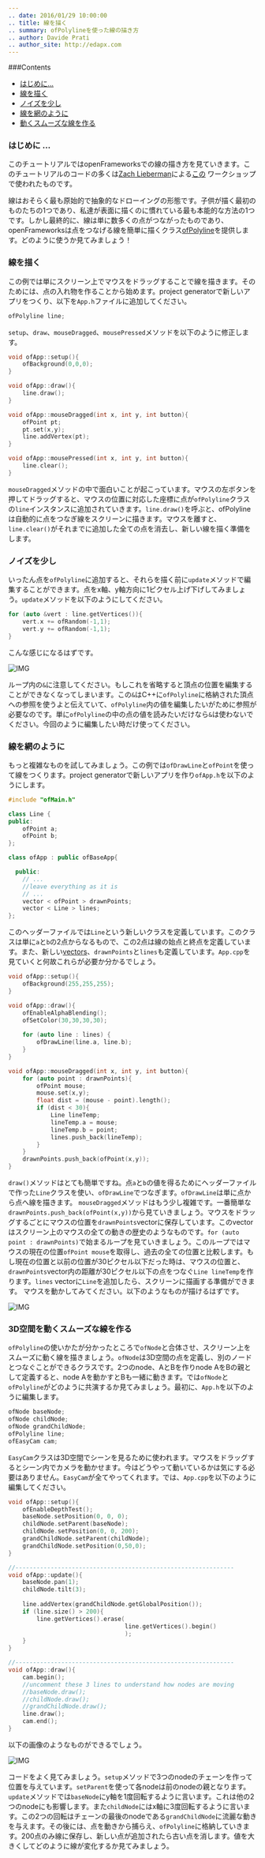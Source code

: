 ```yaml
---
.. date: 2016/01/29 10:00:00
.. title: 線を描く 
.. summary: ofPolylineを使った線の描き方
.. author: Davide Prati
.. author_site: http://edapx.com
---
```


###Contents

* [はじめに...](#introducing)
* [線を描く](#first)
* [ノイズを少し](#noise)
* [線を網のように](#web)
* [動くスムーズな線を作る](#ofNode)

<a name="introducing"></a>
### はじめに ...

このチュートリアルではopenFrameworksでの線の描き方を見ていきます。このチュートリアルのコードの多くは[Zach Lieberman](http://thesystemis.com/)による[この](https://github.com/ofZach/VAW_workshop/tree/master/drawingWorkshop) ワークショップで使われたものです。

線はおそらく最も原始的で抽象的なドローイングの形態です。子供が描く最初のものたちの1つであり、私達が表面に描くのに慣れている最も本能的な方法の1つです。しかし最終的に、線は単に数多くの点がつながったものであり、openFrameworksは点をつなげる線を簡単に描くクラス[ofPolyline](/documentation/graphics/ofPolyline/)を提供します。どのように使うか見てみましょう！

<a name="first"></a>
### 線を描く

この例では単にスクリーン上でマウスをドラッグすることで線を描きます。そのためには、点の入れ物を作ることから始めます。project generatorで新しいアプリをつくり、以下を`App.h`ファイルに追加してください。

```cpp
ofPolyline line;
```

`setup`、`draw`、`mouseDragged`、`mousePressed`メソッドを以下のように修正します。

```cpp
void ofApp::setup(){
    ofBackground(0,0,0);
}

void ofApp::draw(){
    line.draw();
}

void ofApp::mouseDragged(int x, int y, int button){
    ofPoint pt;
    pt.set(x,y);
    line.addVertex(pt);
}

void ofApp::mousePressed(int x, int y, int button){
    line.clear();
}
```

`mouseDragged`メソッドの中で面白いことが起こっています。マウスの左ボタンを押してドラッグすると、マウスの位置に対応した座標に点が`ofPolyline`クラスの`line`インスタンスに追加されていきます。`line.draw()`を呼ぶと、ofPolylineは自動的に点をつなぎ線をスクリーンに描きます。マウスを離すと、`line.clear()`がそれまでに追加した全ての点を消去し、新しい線を描く準備をします。

<a name="noise"></a>
### ノイズを少し 

いったん点を`ofPolyline`に追加すると、それらを描く前に`update`メソッドで編集することができます。点をx軸、y軸方向に1ピクセル上げ下げしてみましょう。`update`メソッドを以下のようにしてください。

```cpp
for (auto &vert : line.getVertices()){
    vert.x += ofRandom(-1,1);
    vert.y += ofRandom(-1,1);
}
```
こんな感じになるはずです。

![IMG](line-noise.gif)

ループ内の`&`に注意してください。もしこれを省略すると頂点の位置を編集することができなくなってしまいます。この`&`はC++に`ofPolyline`に格納された頂点への参照を使うよと伝えていて、`ofPolyline`内の値を編集したいがために参照が必要なのです。単に`ofPolyline`の中の点の値を読みたいだけなら`&`は使わないでください。今回のように編集したい時だけ使ってください。

<a name="web"></a>
### 線を網のように 

もっと複雑なものを試してみましょう。この例では`ofDrawLine`と`ofPoint`を使って線をつくります。project generatorで新しいアプリを作り`ofApp.h`を以下のようにします。

```cpp
#include "ofMain.h"

class Line {
public: 
    ofPoint a;
    ofPoint b;
};

class ofApp : public ofBaseApp{

  public:
    // ...
    //leave everything as it is
    // ...
    vector < ofPoint > drawnPoints;
    vector < Line > lines;
};
```
このヘッダーファイルでは`Line`という新しいクラスを定義しています。このクラスは単に`a`と`b`の2点からなるもので、この2点は線の始点と終点を定義しています。また、新しい[vectors](/tutorials/11_c++%20concepts/001_stl_vectors_basic/)、`drawnPoints`と`lines`も定義しています。`App.cpp`を見ていくと何故これらが必要か分かるでしょう。

```cpp
void ofApp::setup(){
    ofBackground(255,255,255);
}

void ofApp::draw(){
    ofEnableAlphaBlending();
    ofSetColor(30,30,30,30);
    
    for (auto line : lines) {
        ofDrawLine(line.a, line.b);
    }
}

void ofApp::mouseDragged(int x, int y, int button){
    for (auto point : drawnPoints){
        ofPoint mouse;
        mouse.set(x,y);
        float dist = (mouse - point).length();
        if (dist < 30){
            Line lineTemp;
            lineTemp.a = mouse;
            lineTemp.b = point;
            lines.push_back(lineTemp);
        }
    }
    drawnPoints.push_back(ofPoint(x,y));
}
```

`draw()`メソッドはとても簡単ですね。点`a`と`b`の値を得るためにヘッダーファイルで作った`Line`クラスを使い、`ofDrawLine`でつなぎます。`ofDrawLine`は単に点から点へ線を描きます。
`mouseDragged`メソッドはもう少し複雑です。一番簡単な`drawnPoints.push_back(ofPoint(x,y))`から見ていきましょう。マウスをドラッグするごとにマウスの位置を`drawnPoints`vectorに保存しています。このvectorはスクリーン上のマウスの全ての動きの歴史のようなものです。`for (auto point : drawnPoints)`で始まるループを見ていきましょう。このループではマウスの現在の位置`ofPoint mouse`を取得し、過去の全ての位置と比較します。もし現在の位置と以前の位置が30ピクセル以下だった時は、マウスの位置と、`drawnPoints`vector内の距離が30ピクセル以下の点をつなぐ`Line lineTemp`を作ります。`lines` vectorに`Line`を追加したら、スクリーンに描画する準備ができます。
マウスを動かしてみてください。以下のようなものが描けるはずです。

![IMG](web.png)

<a name="ofNode"></a>
### 3D空間を動くスムーズな線を作る

`ofPolyline`の使いかたが分かったところで`ofNode`と合体させ、スクリーン上をスムーズに動く線を描きましょう。`ofNode`は3D空間の点を定義し、別のノードとつなぐことができるクラスです。2つのnode、AとBを作りnode AをBの親として定義すると、node Aを動かすとBも一緒に動きます。では`ofNode`と`ofPolyline`がどのように共演するか見てみましょう。最初に、`App.h`を以下のように編集します。

```cpp
ofNode baseNode;
ofNode childNode;
ofNode grandChildNode;
ofPolyline line;
ofEasyCam cam;
```

`EasyCam`クラスは3D空間でシーンを見るために使われます。マウスをドラッグするとシーン内でカメラを動かせます。今はどうやって動いているかは気にする必要はありません。`EasyCam`が全てやってくれます。では、`App.cpp`を以下のように編集してください。

```cpp
void ofApp::setup(){
    ofEnableDepthTest();
    baseNode.setPosition(0, 0, 0);
    childNode.setParent(baseNode);
    childNode.setPosition(0, 0, 200);
    grandChildNode.setParent(childNode);
    grandChildNode.setPosition(0,50,0);
}

//--------------------------------------------------------------
void ofApp::update(){
    baseNode.pan(1);
    childNode.tilt(3);
    
    line.addVertex(grandChildNode.getGlobalPosition());
    if (line.size() > 200){
        line.getVertices().erase(
                                 line.getVertices().begin()
                                 );
    }
}

//--------------------------------------------------------------
void ofApp::draw(){
    cam.begin();
    //uncomment these 3 lines to understand how nodes are moving
    //baseNode.draw();
    //childNode.draw();
    //grandChildNode.draw();
    line.draw();
    cam.end();
}
```

以下の画像のようなものができるでしょう。

![IMG](line-nodes.gif)

コードをよく見てみましょう。`setup`メソッドで3つのnodeのチェーンを作って位置を与えています。`setParent`を使って各nodeは前のnodeの親となります。`update`メソッドでは`baseNode`にy軸を1度回転するように言います。これは他の2つのnodeにも影響します。また`childNode`にはx軸に3度回転するように言います。この2つの回転はチェーンの最後のnodeである`grandChildNode`に流麗な動きを与えます。その後には、点を動きから捕らえ、`ofPolyline`に格納していきます。200点のみ線に保存し、新しい点が追加されたら古い点を消します。値を大きくしてどのように線が変化するか見てみましょう。
